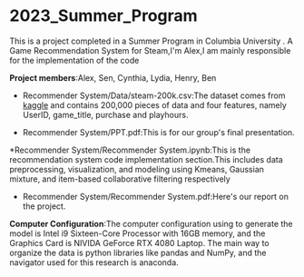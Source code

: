 # 2023_Summer_Program
This is a project completed in a Summer Program in Columbia University . A Game Recommendation System for Steam,I'm Alex,I am mainly responsible for the implementation of the code

**Project members**:Alex, Sen, Cynthia, Lydia, Henry, Ben

* Recommender System/Data/steam-200k.csv:The dataset comes from [kaggle](https://www.kaggle.com/datasets/tamber/steam-video-games) and contains 200,000 pieces of data and four features, namely UserID, game_title, purchase and playhours.

* Recommender System/PPT.pdf:This is for our group's final presentation.

*Recommender System/Recommender System.ipynb:This is the recommendation system code implementation section.This includes data preprocessing, visualization, and modeling using Kmeans, Gaussian mixture, and item-based collaborative filtering respectively

* Recommender System/Recommender System.pdf:Here's our report on the project.

**Computer Configuration**:The computer configuration using to generate the model is Intel i9 Sixteen-Core Processor with 16GB memory, and the Graphics Card is NIVIDA GeForce RTX 4080 Laptop. The main way to organize the data is python libraries like pandas and NumPy, and the navigator used for this research is anaconda.
